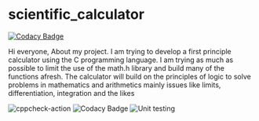 # scientific_calculator

[![Codacy Badge](https://api.codacy.com/project/badge/Grade/804664a59cc54875b3f252c486200160)](https://app.codacy.com/gh/99002784/Scientific-calcii?utm_source=github.com&utm_medium=referral&utm_content=99002784/Scientific-calcii&utm_campaign=Badge_Grade)

Hi everyone,
   About my project. I am trying to develop a first principle calculator using the C programming language. 
   I am trying as much as possible  to limit the use of the math.h library and build many of the functions afresh. 
   The calculator will build on the principles of logic to solve problems in mathematics and arithmetics mainly issues like limits, differentiation, integration and the likes
   
   
   ![cppcheck-action](https://github.com/99002784/Scientific-calcii/workflows/cppcheck-action/badge.svg)
 ![Codacy Badge](https://app.codacy.com/project/badge/Grade/3ac7e2a959a24fa4b5d1b9c1c886ff75)
   ![Unit testing](https://github.com/stepin654321/MiniProject_Template/workflows/Unit%20testing/badge.svg)
  
